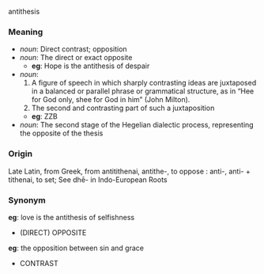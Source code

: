 antithesis
### Meaning
+ _noun_: Direct contrast; opposition
+ _noun_: The direct or exact opposite
    + __eg__: Hope is the antithesis of despair
+ _noun_:
   1. A figure of speech in which sharply contrasting ideas are juxtaposed in a balanced or parallel phrase or grammatical structure, as in “Hee for God only, shee for God in him” (John Milton).
   2. The second and contrasting part of such a juxtaposition
    + __eg__: ZZB
+ _noun_: The second stage of the Hegelian dialectic process, representing the opposite of the thesis

### Origin

Late Latin, from Greek, from antitithenai, antithe-, to oppose : anti-, anti- + tithenai, to set; See dhē- in Indo-European Roots

### Synonym

__eg__: love is the antithesis of selfishness

+ (DIRECT) OPPOSITE

__eg__: the opposition between sin and grace

+ CONTRAST


